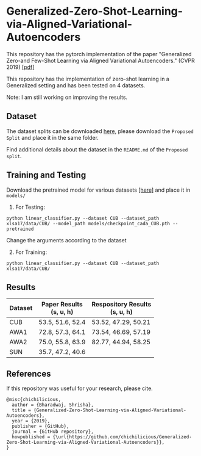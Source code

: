 # Generalized-Zero-Shot-Learning-via-Aligned-Variational-Autoencoders

This repository has the pytorch implementation of the paper "Generalized Zero-and Few-Shot Learning via Aligned Variational Autoencoders." (CVPR 2019) [[pdf]](https://arxiv.org/pdf/1812.01784.pdf)

This repository has the implementation of zero-shot learning in a Generalized setting and has been tested on 4 datasets.

Note: I am still working on improving the results.

## Dataset

The dataset splits can be downloaded [here](https://www.mpi-inf.mpg.de/departments/computer-vision-and-multimodal-computing/research/zero-shot-learning/zero-shot-learning-the-good-the-bad-and-the-ugly/), please download the `Proposed Split` and place it in the same folder. 

Find additional details about the dataset in the `README.md` of the `Proposed split`.

## Training and Testing

Download the pretrained model for various datasets [[here]]() and place it in `models/`

1. For Testing:

```
python linear_classifier.py --dataset CUB --dataset_path xlsa17/data/CUB/ --model_path models/checkpoint_cada_CUB.pth --pretrained
```
Change the arguments according to the dataset

2. For Training:
```
python linear_classifier.py --dataset CUB --dataset_path xlsa17/data/CUB/

```

## Results

| Dataset | Paper Results </br> (s, u, h) | Respository Results </br> (s, u, h) |
|--|--|--|
| CUB| 53.5, 51.6, 52.4 | 53.52, 47.29, 50.21 |
|AWA1| 72.8, 57.3, 64.1 | 73.54, 46.69, 57.19 |
|AWA2| 75.0, 55.8, 63.9 | 82.77, 44.94, 58.25 |
|SUN| 35.7, 47.2, 40.6 | |


## References

If this repository was useful for your research, please cite.

```
@misc{chichilicious,
  author = {Bharadwaj, Shrisha},
  title = {Generalized-Zero-Shot-Learning-via-Aligned-Variational-Autoencoders},
  year = {2019},
  publisher = {GitHub},
  journal = {GitHub repository},
  howpublished = {\url{https://github.com/chichilicious/Generalized-Zero-Shot-Learning-via-Aligned-Variational-Autoencoders}},
}
```